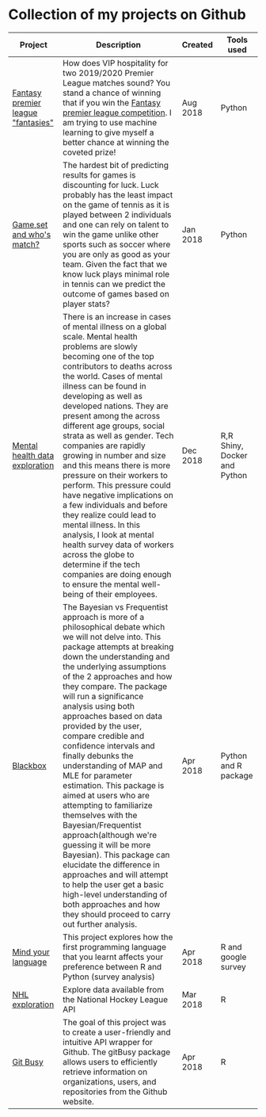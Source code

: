 # Collection of my projects on Github

| Project | Description | Created | Tools used |
|-------------------------------------------------------------------------------------------|-----------------------------------------------------------------------------------------------------------------------------------------------------------------------------------------------------------------------------------------------------------------------------------------------------------------------------------------------------------------------------------------------------------------------------------------------------------------------------------------------------------------------------------------------------------------------------------------------------------------------------------------------------------------------------------------------------------------------------------------------------------------------------------------------------------------------------------------------------------|----------|------------------------------|
| [Fantasy premier league "fantasies"](https://github.com/abimur-123/Fantasy_premierleague) | How does VIP hospitality for two 2019/2020 Premier League matches sound?  You stand a chance of winning that if you win the [Fantasy premier league competition](https://fantasy.premierleague.com/a/prizes). I am trying to use machine learning to give myself a better chance at winning the  coveted prize! | Aug 2018 | Python |
| [Game,set and who's match?](https://github.com/abimur-123/Tennis_prediction) | The hardest bit of predicting results for games is discounting for luck.  Luck probably has the least impact on the game of tennis as it is played between 2 individuals and one  can rely on talent to win the game unlike other sports such as soccer where you are only as good as your team. Given the fact that we know luck plays minimal role in tennis can we predict the outcome of games  based on player stats? | Jan 2018 | Python |
| [Mental health data exploration](https://github.com/abimur-123/Mentalhealth_project) | There is an increase in cases of mental illness on a global scale. Mental health problems are slowly becoming one of the top contributors to deaths across the world.  Cases of mental illness can be found in developing as well as developed nations. They are present among the across different age groups, social strata as well as gender. Tech companies are rapidly growing in number and size and this means there is more pressure on their workers to perform. This pressure could have negative implications on a few individuals and before they realize could lead to mental illness. In this analysis, I look at mental health survey data of workers across the globe to determine if the tech companies are doing enough to ensure the mental well-being of their employees. | Dec 2018 | R,R Shiny, Docker and Python |
| [Blackbox](https://github.com/abimur-123/BlackBox_Python) | The Bayesian vs Frequentist approach is more of a philosophical debate which we will not delve into. This package attempts at breaking down the understanding and the underlying assumptions of the 2 approaches and how they compare. The package will run a significance analysis using both approaches based on data provided by the user, compare credible and confidence intervals and finally debunks the understanding of MAP and MLE for parameter estimation. This package is aimed at users who are attempting to familiarize themselves with the Bayesian/Frequentist approach(although we're guessing it will be more Bayesian). This package can elucidate the difference in approaches and will attempt to help the user get a basic high-level understanding of both approaches and how they should proceed to carry out further analysis. | Apr 2018 | Python and R package |
| [Mind your language](https://github.com/abimur-123//mind-your-language) | This project explores how the first programming language that you learnt affects your preference  between R and Python (survey analysis) | Apr 2018 | R and google survey |
| [NHL exploration](https://github.com/abimur-123/NHL_exploration) | Explore data available from the National Hockey League API  | Mar 2018 | R |
| [Git Busy](https://github.com/abimur-123/gitBusy) | The goal of this project was to create a user-friendly and intuitive API wrapper for Github. The gitBusy package allows users to efficiently retrieve information on organizations, users, and repositories from the Github website. | Apr 2018 | R |
